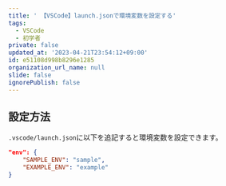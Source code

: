 ```yaml
---
title: ' 【VSCode】launch.jsonで環境変数を設定する'
tags:
  - VSCode
  - 初学者
private: false
updated_at: '2023-04-21T23:54:12+09:00'
id: e51108d998b8296e1285
organization_url_name: null
slide: false
ignorePublish: false
---
```


## 設定方法

`.vscode/launch.json`に以下を追記すると環境変数を設定できます。  

```json:.vscode/launch.json
"env": {
    "SAMPLE_ENV": "sample",
    "EXAMPLE_ENV": "example"
}
```
